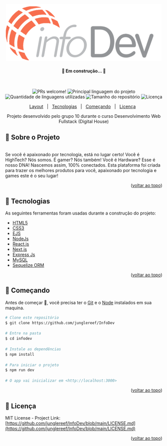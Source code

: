 




<p align="center">
<img width="500" src="./.github/logo.png" alt="infoDev"/>
	<h4 align="center"> 
	🚧  Em construção...  🚧
</h4> 
</p> 

&#xa0;

<p align="center">
  <img src="https://img.shields.io/static/v1?label=PRs&message=welcome&color=FF5C00&labelColor=000000?color=FF5C00&style=for-the-badge" alt="PRs welcome!" />
    <img alt="Principal linguagem do projeto" src="https://img.shields.io/github/languages/top/junglereef/InfoDev?color=FF5C00&style=for-the-badge">
  <img alt="Quantidade de linguagens utilizadas" src="https://img.shields.io/github/languages/count/junglereef/InfoDev?color=FF5C00&style=for-the-badge">
  <img alt="Tamanho do repositório" src="https://img.shields.io/github/repo-size/junglereef/InfoDev?color=FF5C00&style=for-the-badge">
  <img alt="Licença" src="https://img.shields.io/github/license/junglereef/InfoDev?color=FF5C00&style=for-the-badge">
</p>




<p align="center">
  <a href="https://www.figma.com/file/IkWuJViU7BSWwdWgzydQsG/InfoDev">Layout</a> &#xa0; | &#xa0;
  <a href="#rocket-tecnologias">Tecnologias</a> &#xa0; | &#xa0;
  <a href="#checkered_flag-começando">Começando</a> &#xa0;  | &#xa0;
  <a href="#memo-licença">Licença</a> &#xa0 
</p>

<p align="center">
    Projeto desenvolvido pelo grupo 10 durante o curso Desenvolvimento Web Fullstack  (Digital House)
    <br />    
  </p>

## :dart: Sobre o Projeto
<br>
Se você é apaixonado por tecnologia, está no lugar certo! Você é HighTech? Nós somos. É gamer? Nós também! Você é Hardware? Esse é nosso DNA! Nascemos assim, 100% conectados. Esta plataforma foi criada para trazer os melhores produtos para você, apaixonado por tecnologia e games este é o seu lugar!

<p align="right">(<a href="#top">voltar ao topo</a>)</p>

## :rocket: Tecnologias

As seguintes ferramentas foram usadas durante a construção do projeto:
&#xa0;

- [HTML5]()
- [CSS3]()
- [EJS]()
- [NodeJs](https://nodejs.org/en/)
- [React.js](https://reactjs.org/)
- [Next.js](https://nextjs.org/)
- [Express Js](https://expressjs.com/)
- [MySQL](https://www.mysql.com)
- [Sequelize ORM](https://sequelize.org)


<p align="right">(<a href="#top">voltar ao topo</a>)</p>

## :checkered_flag: Começando

Antes de começar :checkered_flag:, você precisa ter o [Git](https://git-scm.com) e o [Node](https://nodejs.org/en/) instalados em sua maquina.

```bash
# Clone este repositório
$ git clone https://github.com/junglereef/InfoDev

# Entre na pasta
$ cd infodev

# Instale as dependências
$ npm install

# Para iniciar o projeto
$ npm run dev

# O app vai inicializar em <http://localhost:3000>
```

<p align="right">(<a href="#top">voltar ao topo</a>)</p>

<!-- LICENSE -->

## :memo: Licença

MIT License - Project Link: [https://github.com/junglereef/InfoDev/blob/main/LICENSE.md](https://github.com/junglereef/InfoDev/blob/main/LICENSE.md)

<p align="right">(<a href="#top">voltar ao topo</a>)</p>
